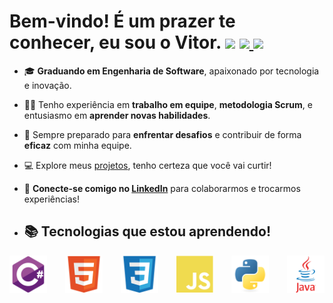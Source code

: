 <h1> Bem-vindo! É um prazer te conhecer, eu sou o Vitor.
  <img src="https://raw.githubusercontent.com/MartinHeinz/MartinHeinz/master/wave.gif" width="30px"> <a href="https://www.linkedin.com/in/vitor-fernandes-b6891123a/" target="_blank">
  <img src="https://img.shields.io/badge/-LinkedIn-%230077B5?style=flat&logo=linkedin&logoColor=white" target="_blank">  
</a>  
<a href="mailto:vifersouza@gmail.com?subject=Olá!">
  <img src="https://img.shields.io/badge/Gmail-D14836?style=flat&logo=gmail&logoColor=white" target="_blank">
</a></h1>
<p align='center'>  
</p>

- 🎓 **Graduando em Engenharia de Software**, apaixonado por tecnologia e inovação.
  
- 👨‍💻 Tenho experiência em **trabalho em equipe**, **metodologia Scrum**, e entusiasmo em **aprender novas habilidades**.
  
- 🤝 Sempre preparado para **enfrentar desafios** e contribuir de forma **eficaz** com minha equipe.
  
- 💻 Explore meus [projetos](https://github.com/VitorFernandesSouza?tab=repositories), tenho certeza que você vai curtir!

-  🔗 **Conecte-se comigo no [LinkedIn](https://www.linkedin.com/in/vitor-fernandes-b6891123a/)** para colaborarmos e trocarmos experiências!

- ## 📚 Tecnologias que estou aprendendo!

<div style="display: flex; justify-content: space-between;">
  <img src="https://raw.githubusercontent.com/devicons/devicon/master/icons/csharp/csharp-original.svg" alt="C#" width="60" height="60"/>
  <img src="https://raw.githubusercontent.com/devicons/devicon/master/icons/html5/html5-original.svg" alt="HTML5" width="60" height="60"/> 
  <img src="https://raw.githubusercontent.com/devicons/devicon/master/icons/css3/css3-original.svg" alt="CSS3" width="60" height="60"/>
  <img src="https://raw.githubusercontent.com/devicons/devicon/master/icons/javascript/javascript-plain.svg" alt="JavaScript" width="60" height="60"/>
  <img src="https://raw.githubusercontent.com/devicons/devicon/master/icons/python/python-original.svg" alt="Python" width="60" height="60"/>
  <img src="https://raw.githubusercontent.com/devicons/devicon/master/icons/java/java-original-wordmark.svg" alt="Java" width="60" height="60"/>
</div>

